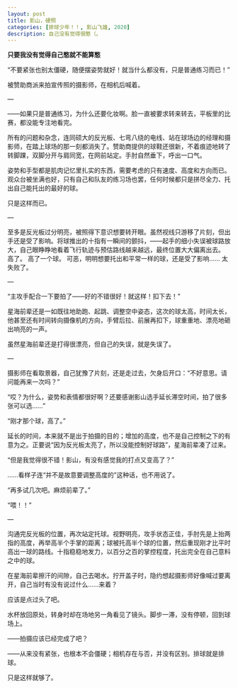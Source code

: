 ```yaml
---
layout: post
title: 影山，硬照
categories: [排球少年！！, 影山飞雄, 2020]
description: 自己没有觉得很憨（。
---
```

**只要我没有觉得自己憨就不能算憨**

“不要紧张也别太僵硬，随便摆姿势就好！就当什么都没有，只是普通练习而已！”

被赞助商派来拍宣传照的摄影师，在相机后喊着。

—

——如果只是普通练习，为什么还要化妆啊。脸一直被要求转来转去，平板里的比赛，都没能专注地看完。

所有的问题和杂念，连同硕大的反光板、七弯八绕的电线、站在球场边的经理和摄影师，在踏上球场的那一刻都消失了。赞助商提供的球鞋还很新，不着痕迹地转了转脚踝，双脚分开与肩同宽，在网前站定。手肘自然垂下，呼出一口气。

姿势和手型都是肌肉记忆里扎实的东西，需要考虑的只有速度、高度和方向而已。观众台被坐满也好，只有自己和队友的练习场也罢，任何时候都只是拼尽全力、托出自己能托出的最好的球。

只是这样而已。

—    

至多是反光板过分明亮，被照得下意识想要转开眼。虽然视线只游移了片刻，但出手还是受了影响。将球推出的十指有一瞬间的颤抖，——起手的细小失误被球路放大，自己眼睁睁地看着飞行轨迹与预估路线越来越远，最终位置大大偏离出去。
高了。
高了一个球。
可恶，明明想要托出和平常一样的球，还是受了影响……
太失败了。
  
—    
  
“主攻手配合一下要拍了——好的不错很好！就这样！扣下去！”

星海前辈还是一如既往地助跑、起跳、调整空中姿态，这次的球太高，时间太长，他甚至还有时间转向摄像机的方向，手臂后拉、前展再扣下，球重重地、漂亮地砸出响亮的一声。

虽然星海前辈还是打得很漂亮，但自己的失误，就是失误了。
   
—    
  
摄影师在看取景器，自己犹豫了片刻，还是走过去，欠身后开口：“不好意思。请问能再来一次吗？”

“哎？为什么，姿势和表情都很好啊？还要感谢影山选手延长滞空时间，拍了很多张可以选……”

“刚才那个球，高了。”

延长的时间，本来就不是出于拍摄的目的；增加的高度，也不是自己控制之下的有意为之。正要说“因为反光板太亮了，所以没能控制好球路”，星海前辈凑了过来。

“但是我觉得很不错！影山，有没有感觉我的打点又变高了？”

……看样子连“并不是故意要调整高度的”这种话，也不用说了。

“再多试几次吧。麻烦前辈了。”

“喂！！”
  
—    
  
沟通完反光板的位置，再次站定托球。视野明亮，攻手状态正佳，手肘先是上抬两指的高度，再举高半个手掌的距离；球被托高半个球的位置，然后重现刚才比平时高出一球的路线。十指稳稳地发力，以百分之百的掌控程度，托出完全在自己意料之中的球。

在星海前辈擦汗的间隙，自己去喝水。拧开盖子时，隐约想起摄影师好像喊过要离开，自己当时有没有说过什么……来着？

应该是点过头了吧。

水杯放回原处，转身时却在场地另一角看见了镜头。脚步一滞，没有停顿，回到球场上。

——拍摄应该已经完成了吧？

——从来没有紧张，也根本不会僵硬；相机存在与否，并没有区别。排球就是排球。

只是这样就够了。
